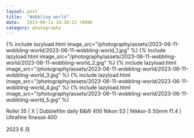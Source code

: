 ```yaml
---
layout: post
title:  "Wobbling world"
date:   2023-06-11 19:30:12 +0800
category: photography
---
```

{% include lazyload.html image_src="/photography/assets/2023-06-11-wobbling-world/2023-06-11-wobbling-world_1.jpg" %}
{% include lazyload.html image_src="/photography/assets/2023-06-11-wobbling-world/2023-06-11-wobbling-world_2.jpg" %}
{% include lazyload.html image_src="/photography/assets/2023-06-11-wobbling-world/2023-06-11-wobbling-world_3.jpg" %}
{% include lazyload.html image_src="/photography/assets/2023-06-11-wobbling-world/2023-06-11-wobbling-world_4.jpg" %}
{% include lazyload.html image_src="/photography/assets/2023-06-11-wobbling-world/2023-06-11-wobbling-world_5.jpg" %}

Rollei 35 | X | Dubblefilm daily B&W 400
Nikon S3 | Nikkor-S 50mm f1.4 | Ultrafine finesse 400

2023 6 月
